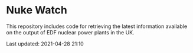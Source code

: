 # Nuke Watch

This repository includes code for retrieving the latest information available on the output of EDF nuclear power plants in the UK.

Last updated: 2021-04-28 21:10